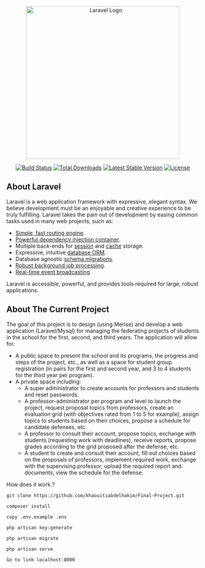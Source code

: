 <p align="center"><a href="https://laravel.com" target="_blank"><img src="https://raw.githubusercontent.com/laravel/art/master/logo-lockup/5%20SVG/2%20CMYK/1%20Full%20Color/laravel-logolockup-cmyk-red.svg" width="400" alt="Laravel Logo"></a></p>

<p align="center">
<a href="https://github.com/laravel/framework/actions"><img src="https://github.com/laravel/framework/workflows/tests/badge.svg" alt="Build Status"></a>
<a href="https://packagist.org/packages/laravel/framework"><img src="https://img.shields.io/packagist/dt/laravel/framework" alt="Total Downloads"></a>
<a href="https://packagist.org/packages/laravel/framework"><img src="https://img.shields.io/packagist/v/laravel/framework" alt="Latest Stable Version"></a>
<a href="https://packagist.org/packages/laravel/framework"><img src="https://img.shields.io/packagist/l/laravel/framework" alt="License"></a>
</p>

## About Laravel

Laravel is a web application framework with expressive, elegant syntax. We believe development must be an enjoyable and creative experience to be truly fulfilling. Laravel takes the pain out of development by easing common tasks used in many web projects, such as:

- [Simple, fast routing engine](https://laravel.com/docs/routing).
- [Powerful dependency injection container](https://laravel.com/docs/container).
- Multiple back-ends for [session](https://laravel.com/docs/session) and [cache](https://laravel.com/docs/cache) storage.
- Expressive, intuitive [database ORM](https://laravel.com/docs/eloquent).
- Database agnostic [schema migrations](https://laravel.com/docs/migrations).
- [Robust background job processing](https://laravel.com/docs/queues).
- [Real-time event broadcasting](https://laravel.com/docs/broadcasting).

Laravel is accessible, powerful, and provides tools required for large, robust applications.

## About The Current Project

The goal of this project is to design (using Merise) and develop a web application (Laravel/Mysql) for managing the federating projects of students in the school for the first, second, and third years. The application will allow for:
- A public space to present the school and its programs, the progress and steps of the project, etc., as well as a space for student group registration (in pairs for the first and second year, and 3 to 4 students for the third year per program).
- A private space including:
  * A super administrator to create accounts for professors and students and reset passwords.
  * A professor-administrator per program and level to launch the project, request proposal topics from professors, create an evaluation grid (with objectives rated from 1 to 5 for example), assign topics to students based on their choices, propose a schedule for candidate defenses, etc.
  * A professor to consult their account, propose topics, exchange with students (requesting work with deadlines), receive reports, propose grades according to the grid proposed after the defense, etc.
  * A student to create and consult their account, fill out choices based on the proposals of professors, implement required work, exchange with the supervising professor, upload the required report and documents, view the schedule for the defense.


How does it work ?

```
git clone https://github.com/khaouitiabdelhakim/Final-Project.git

composer install

copy .env.example .env

php artisan key:generate

php artisan migrate
 
php artisan serve

Go to link localhost:8000

```